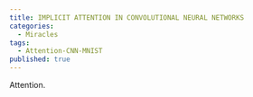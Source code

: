 ```yaml
---
title: IMPLICIT ATTENTION IN CONVOLUTIONAL NEURAL NETWORKS
categories:
  - Miracles
tags:
  - Attention-CNN-MNIST
published: true
---
```


Attention.
